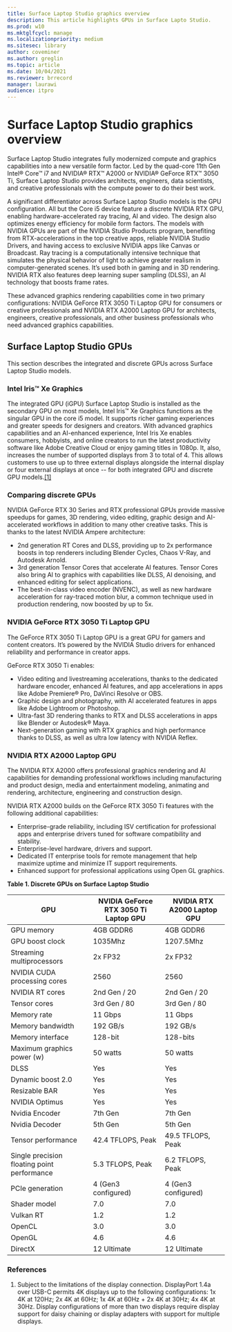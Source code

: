 ```yaml
---
title: Surface Laptop Studio graphics overview
description: This article highlights GPUs in Surface Lapto Studio. 
ms.prod: w10
ms.mktglfcycl: manage
ms.localizationpriority: medium
ms.sitesec: library
author: coveminer
ms.author: greglin
ms.topic: article
ms.date: 10/04/2021
ms.reviewer: brrecord
manager: laurawi
audience: itpro
---
```


# Surface Laptop Studio graphics overview

Surface Laptop Studio integrates fully modernized compute and graphics capabilities into a new versatile form factor. Led by the quad-core 11th Gen Intel® Core™ i7 and NVIDIA® RTX™ A2000 or NVIDIA® GeForce RTX™ 3050 Ti, Surface Laptop Studio provides architects, engineers, data scientists, and creative professionals with the compute power to do their best work.
 
A significant differentiator across Surface Laptop Studio models is the GPU configuration. All but the Core i5 device feature a discrete NVIDIA RTX GPU, enabling hardware-accelerated ray tracing, AI and video. The design also optimizes energy efficiency for mobile form factors. The models with NVIDIA GPUs are part of the NVIDIA Studio Products program, benefiting from RTX-accelerations in the top creative apps, reliable NVIDIA Studio Drivers, and having access to exclusive NVIDIA apps like Canvas or Broadcast. Ray tracing is a computationally intensive technique that simulates the physical behavior of light to achieve greater realism in computer-generated scenes. It’s used both in gaming and in 3D rendering. NVIDIA RTX also features deep learning super sampling (DLSS), an AI technology that boosts frame rates.
 
These advanced graphics rendering capabilities come in two primary configurations: NVIDIA GeForce RTX 3050 Ti Laptop GPU for consumers or creative professionals and NVIDIA RTX A2000 Laptop GPU for architects, engineers, creative professionals, and other business professionals who need advanced graphics capabilities.
 
## Surface Laptop Studio GPUs

This section describes the integrated and discrete GPUs across Surface Laptop Studio models.

### Intel Iris™ Xe Graphics

The integrated GPU (iGPU) Surface Laptop Studio is installed as the secondary GPU on most models, Intel Iris™ Xe Graphics functions as the singular GPU in the core i5 model. It supports richer gaming experiences and greater speeds for designers and creators. With advanced graphics capabilities and an AI-enhanced experience, Intel Iris Xe enables consumers, hobbyists, and online creators to run the latest productivity software like Adobe Creative Cloud or enjoy gaming titles in 1080p. It, also, increases the number of supported displays from 3 to total of 4. This allows customers to use up to three external displays alongside the internal display or four external displays at once -- for both integrated GPU and discrete GPU models.[[1]](#references)

### Comparing discrete GPUs

NVIDIA GeForce RTX 30 Series and RTX professional GPUs provide massive speedups for games, 3D rendering, video editing, graphic design and AI-accelerated workflows in addition to many other creative tasks. This is thanks to the latest NVIDIA Ampere architecture:

- 2nd generation RT Cores and DLSS, providing up to 2x performance boosts in top renderers including Blender Cycles, Chaos V-Ray, and Autodesk Arnold.
- 3rd generation Tensor Cores that accelerate AI features. Tensor Cores also bring AI to graphics with capabilities like DLSS, AI denoising, and enhanced editing for select applications.
- The best-in-class video encoder (NVENC), as well as new hardware acceleration for ray-traced motion blur, a common technique used in production rendering, now boosted by up to 5x.

### NVIDIA GeForce RTX 3050 Ti Laptop GPU

The GeForce RTX 3050 Ti Laptop GPU is a great GPU for gamers and content creators. It’s powered by the NVIDIA Studio drivers for enhanced reliability and performance in creator apps.
 
GeForce RTX 3050 Ti enables:

- Video editing and livestreaming accelerations, thanks to the dedicated hardware encoder, enhanced AI features, and app accelerations in apps like Adobe Premiere® Pro, DaVinci Resolve or OBS.
- Graphic design and photography, with AI accelerated features in apps like Adobe Lightroom or Photoshop.
- Ultra-fast 3D rendering thanks to RTX and DLSS accelerations in apps like Blender or Autodesk® Maya. 
- Next-generation gaming with RTX graphics and high performance thanks to DLSS, as well as ultra low latency with NVIDIA Reflex.

### NVIDIA RTX A2000 Laptop GPU

The NVIDIA RTX A2000 offers professional graphics rendering and AI capabilities for demanding professional workflows including manufacturing and product design, media and entertainment modeling, animating and rendering, architecture, engineering and construction design.
 
NVIDIA RTX A2000 builds on the GeForce RTX 3050 Ti features with the following additional capabilities:

- Enterprise-grade reliability, including ISV certification for professional apps and enterprise drivers tuned for software compatibility and stability.
- Enterprise-level hardware, drivers and support.
- Dedicated IT enterprise tools for remote management that help maximize uptime and minimize IT support requirements.
- Enhanced support for professional applications using Open GL graphics.
 
**Table 1. Discrete GPUs on Surface Laptop Studio**

| GPU                                         | NVIDIA GeForce RTX 3050 Ti Laptop GPU | NVIDIA RTX A2000 Laptop GPU |
| ------------------------------------------- | ------------------------------------- | --------------------------- |
| GPU memory                                  | 4GB GDDR6                             | 4GB GDDR6                   |
| GPU boost clock                             | 1035Mhz                               | 1207.5Mhz                   |
| Streaming multiprocessors                   | 2x FP32                               | 2x FP32                     |
| NVIDIA CUDA processing cores                | 2560                                  | 2560                        |
| NVIDIA RT cores                             | 2nd Gen / 20                          | 2nd Gen / 20                |
| Tensor cores                                | 3rd Gen / 80                          | 3rd Gen / 80                |
| Memory rate                                 | 11 Gbps                               | 11 Gbps                     |
| Memory bandwidth                            | 192 GB/s                              | 192 GB/s                    |
| Memory interface                            | 128-bit                               | 128-bits                    |
| Maximum graphics power (w)                  | 50 watts                              | 50 watts                    |
| DLSS                                        | Yes                                   | Yes                         |
| Dynamic boost 2.0                           | Yes                                   | Yes                         |
| Resizable BAR                               | Yes                                   | Yes                         |
| NVIDIA Optimus                              | Yes                                   | Yes                         |
| Nvidia Encoder                              | 7th Gen                               | 7th Gen                     |
| Nvidia Decoder                              | 5th Gen                               | 5th Gen                     |
| Tensor performance                          | 42.4 TFLOPS, Peak                     | 49.5 TFLOPS, Peak           |
| Single precision floating point performance | 5.3 TFLOPS, Peak                      | 6.2 TFLOPS, Peak            |
| PCIe generation                             | 4 (Gen3 configured)                   | 4 (Gen3 configured)         |
| Shader model                                | 7.0                                   | 7.0                         |
| Vulkan RT                                   | 1.2                                   | 1.2                         |
| OpenCL                                      | 3.0                                   | 3.0                         |
| OpenGL                                      | 4.6                                   | 4.6                         |
| DirectX                                     | 12 Ultimate                           | 12 Ultimate                 |

 
### References

1. Subject to the limitations of the display connection. DisplayPort 1.4a over USB-C permits 4K displays up to the following configurations: 1x 4K at 120Hz; 2x 4K at 60Hz; 1x 4K at 60Hz + 2x 4K at 30Hz; 4x 4K at 30Hz. Display configurations of more than two displays require display support for daisy chaining or display adapters with support for multiple displays.

